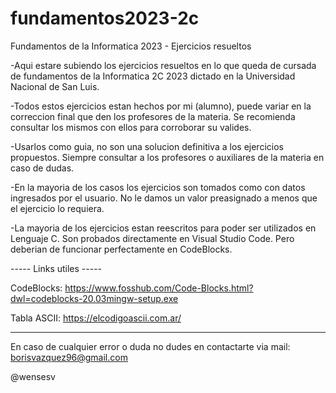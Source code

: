 # fundamentos2023-2c
Fundamentos de la Informatica 2023 - Ejercicios resueltos

-Aqui estare subiendo los ejercicios resueltos en lo que queda de cursada de fundamentos de la Informatica 2C 2023 dictado en la Universidad Nacional de San Luis.

-Todos estos ejercicios estan hechos por mi (alumno), puede variar en la correccion final que den los profesores de la materia. Se recomienda consultar los mismos con ellos para corroborar su valides.

-Usarlos como guia, no son una solucion definitiva a los ejercicios propuestos. Siempre consultar a los profesores o auxiliares de la materia en caso de dudas.

-En la mayoria de los casos los ejercicios son tomados como con datos ingresados por el usuario. No le damos un valor preasignado a menos que el ejercicio lo requiera.

-La mayoria de los ejercicios estan reescritos para poder ser utilizados en Lenguaje C. Son probados directamente en Visual Studio Code. Pero deberian de funcionar perfectamente en CodeBlocks.


----- Links utiles -----

CodeBlocks: https://www.fosshub.com/Code-Blocks.html?dwl=codeblocks-20.03mingw-setup.exe

Tabla ASCII: https://elcodigoascii.com.ar/

------------------------

En caso de cualquier error o duda no dudes en contactarte via mail: borisvazquez96@gmail.com

@wensesv

